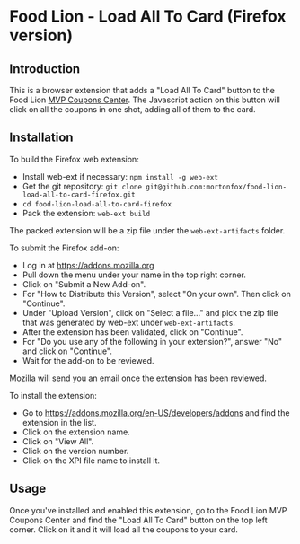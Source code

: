 # Food Lion - Load All To Card (Firefox version)

## Introduction

This is a browser extension that adds a "Load All To Card" button to the Food Lion [MVP Coupons Center](https://foodlion.com/savings/coupons/browse). The Javascript action on this button will click on all the coupons in one shot, adding all of them to the card.

## Installation

To build the Firefox web extension:

* Install web-ext if necessary: ``npm install -g web-ext``
* Get the git repository: ``git clone git@github.com:mortonfox/food-lion-load-all-to-card-firefox.git``
* ``cd food-lion-load-all-to-card-firefox``
* Pack the extension: ``web-ext build``

The packed extension will be a zip file under the ``web-ext-artifacts`` folder.

To submit the Firefox add-on:

* Log in at <https://addons.mozilla.org>
* Pull down the menu under your name in the top right corner.
* Click on "Submit a New Add-on".
* For "How to Distribute this Version", select "On your own". Then click on "Continue".
* Under "Upload Version", click on "Select a file..." and pick the zip file that was generated by web-ext under ``web-ext-artifacts``.
* After the extension has been validated, click on "Continue".
* For "Do you use any of the following in your extension?", answer "No" and click on "Continue".
* Wait for the add-on to be reviewed.

Mozilla will send you an email once the extension has been reviewed.

To install the extension:

* Go to <https://addons.mozilla.org/en-US/developers/addons> and find the extension in the list.
* Click on the extension name.
* Click on "View All".
* Click on the version number.
* Click on the XPI file name to install it.

## Usage

Once you've installed and enabled this extension, go to the Food Lion MVP Coupons Center and find the "Load All To Card" button on the top left corner. Click on it and it will load all the coupons to your card.
